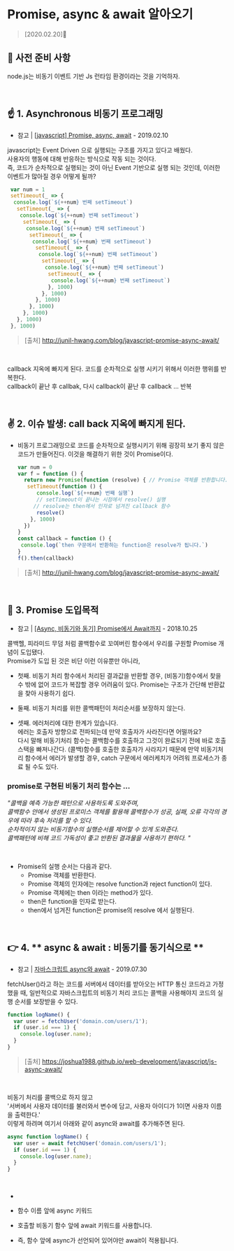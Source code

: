 # Promise, async & await 알아오기
> [2020.02.20]🔌

## 📌 사전 준비 사항

node.js는 비동기 이벤트 기반 Js 런타임 환경이라는 것을 기억하자.  

<br/>

## ☝️ 1. **Asynchronous 비동기 프로그래밍**
- 참고 | [[javascript] Promise, async, await](http://junil-hwang.com/blog/javascript-promise-async-await/) - 2019.02.10

javascript는 Event Driven 으로 실행되는 구조를 가지고 있다고 배웠다.  
사용자의 행동에 대해 반응하는 방식으로 작동 되는 것이다.  
즉, 코드가 순차적으로 실행되는 것이 아닌 Event 기반으로 실행 되는 것인데, 이러한 이벤트가 많아질 경우 어떻게 될까?

   ```javascript
    var num = 1
    setTimeout(_ => {
     console.log(`${++num} 번째 setTimeout`)
      setTimeout(_ => {
       console.log(`${++num} 번째 setTimeout`)
        setTimeout(_ => {
         console.log(`${++num} 번째 setTimeout`)
          setTimeout(_ => {
           console.log(`${++num} 번째 setTimeout`)
            setTimeout(_ => {
             console.log(`${++num} 번째 setTimeout`)
              setTimeout(_ => {
               console.log(`${++num} 번째 setTimeout`)
                setTimeout(_ => {
                 console.log(`${++num} 번째 setTimeout`)
                }, 1000)
              }, 1000)
            }, 1000)
          }, 1000)
        }, 1000)
      }, 1000)
    }, 1000)
 ```
 > [출처] http://junil-hwang.com/blog/javascript-promise-async-await/
 
<br/>    

callback 지옥에 빠지게 된다.
코드를 순차적으로 실행 시키기 위해서 이러한 행위를 반복한다.  
callback이 끝난 후 callbak, 다시 callback이 끝난 후 callback ... 반복  

<br/>

## ✌️ 2. **이슈 발생: call back 지옥에 빠지게 된다.**

- 비동기 프로그래밍으로 코드를 순차적으로 실행시키기 위해 굉장히 보기 좋지 않은 코드가 만들어진다. 이것을 해결하기 위한 것이 Promise이다.  

    ```javascript
    var num = 0
    var f = function () {
      return new Promise(function (resolve) { // Promise 객체를 반환합니다.
       setTimeout(function () {
          console.log(`${++num} 번째 실행`)
          // setTimeout이 끝나는 시점에서 resolve() 실행
         // resolve는 then에서 인자로 넘겨진 callback 함수
          resolve()
        }, 1000)
      })
    }
    const callback = function () {
     console.log(`then 구문에서 반환하는 function은 resolve가 됩니다.`)
    }
    f().then(callback)
    ```

 > [출처] http://junil-hwang.com/blog/javascript-promise-async-await/
 
 <br/>

## 🤟 3. **Promise 도입목적**
- 참고 | [[Async, 비동기와 동기] Promise에서 Await까지](https://velog.io/@rohkorea86/Promiseis-비동기동기에서-Promise까지) - 2018.10.25
 
콜백헬, 피라미드 무덤 처럼 콜백함수로 꼬여버린 함수에서 우리를 구원할 Promise 개념이 도입됐다.  
Promise가 도입 된 것은 비단 이런 이유뿐만 아니라,

- 첫째. 비동기 처리 함수에서 처리된 결과값을 반환할 경우, (비동기)함수에서 찾을 수 밖에 없어 코드가 복잡할 경우 어려움이 있다. Promise는 구조가 간단해 반환값을 찾아 사용하기 쉽다.

- 둘째. 비동기 처리를 위한 콜백패턴이 처리순서를 보장하지 않는다.

- 셋째. 에러처리에 대한 한계가 있습니다.  
에러는 호출자 방향으로 전파되는데 만약 호출자가 사라진다면 어떨까요?  
다시 말해 비동기처리 함수는 콜백함수를 호출하고 그것이 완료되기 전에 바로 호출스택을 빠져나간다. (콜백)함수를 호출한 호출자가 사라지기 때문에 만약 비동기처리 함수에서 에러가 발생할 경우, catch 구문에서 에러케치가 어려워 프로세스가 종료 될 수도 있다.


### promise로 구현된 비동기 처리 함수는 ...  
*"콜백을 예측 가능한 패턴으로 사용하도록 도와주며,  
콜백함수 안에서 생성된 프로미스 객체를 활용해 콜백함수가 성공, 실패, 오류 각각의 경우에 따라 후속 처리를 할 수 있다.  
순차적이지 않는 비동기함수의 실행순서를 제어할 수 있게 도와준다.  
콜백패턴에 비해 코드 가독성이 좋고 반환된 결과물을 사용하기 편하다. "*
 
<br/>

  - Promise의 실행 순서는 다음과 같다.  
    - Promise 객체를 반환한다.
    - Promise 객체의 인자에는 resolve function과 reject function이 있다.
    - Promise 객체에는 then 이라는 method가 있다.
    - then은 function을 인자로 받는다.
    - then에서 넘겨진 function은 promise의 resolve 에서 실행된다.

<br/>

## 👉 4. ** async & await : 비동기를 동기식으로 **

- 참고 | [자바스크립트 async와 await](https://joshua1988.github.io/web-development/javascript/js-async-await/) - 2019.07.30

fetchUser()라고 하는 코드를 서버에서 데이터를 받아오는 HTTP 통신 코드라고 가정했을 때, 일반적으로 자바스크립트의 비동기 처리 코드는 콜백을 사용해야지 코드의 실행 순서를 보장받을 수 있다.

```javascript
function logName() {
  var user = fetchUser('domain.com/users/1');
  if (user.id === 1) {
    console.log(user.name);
  }
}
```

 > [출처] https://joshua1988.github.io/web-development/javascript/js-async-await/
 
<br/>    

비동기 처리를 콜백으로 하지 않고  
'서버에서 사용자 데이터를 불러와서 변수에 담고, 사용자 아이디가 1이면 사용자 이름을 출력한다.'  
이렇게 하려며 여기서 아래와 같이 async와 await를 추가해주면 된다.

```javascript
async function logName() {
  var user = await fetchUser('domain.com/users/1');
  if (user.id === 1) {
    console.log(user.name);
  }
}
```

<br/>

- 

   - 함수 이름 앞에 async 키워드
   - 호출할 비동기 함수 앞에 await 키워드를 사용합니다.
   - 즉, 함수 앞에 async가 선언되어 있어야만 await이 적용됩니다.
